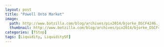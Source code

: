 ```yaml
---
layout: post
title: "Powell Onto Market"
image:
  path: http://www.botzilla.com/blog/archives/pix2014/bjorke_DSCF4246.jpg
  thumbnail: http://www.botzilla.com/blog/archives/pix2014/bjorke_DSCF4246.jpg
categories: [fStop]
tags: [Liquidity, LiquiditySF]
---
```





